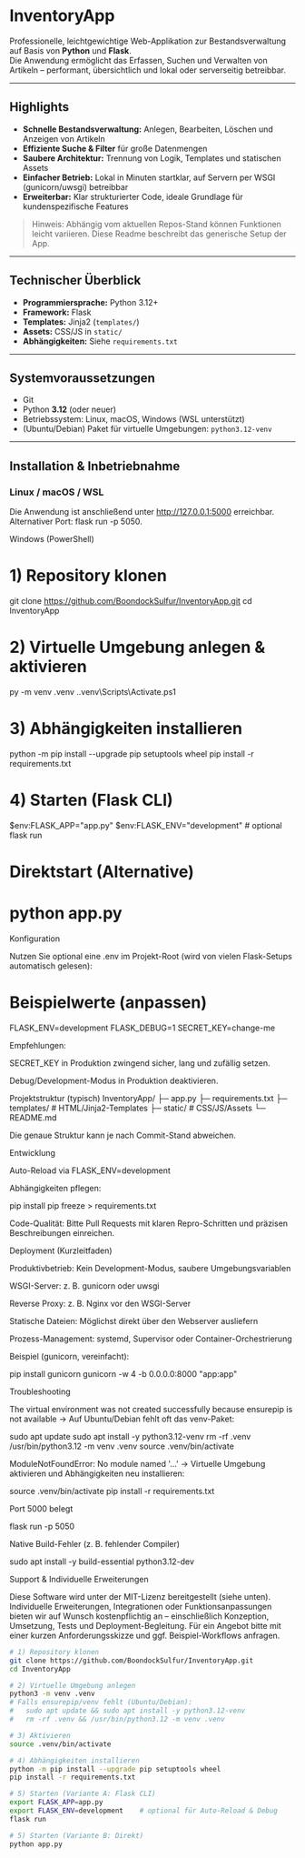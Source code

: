 # InventoryApp

Professionelle, leichtgewichtige Web-Applikation zur Bestandsverwaltung auf Basis von **Python** und **Flask**.  
Die Anwendung ermöglicht das Erfassen, Suchen und Verwalten von Artikeln – performant, übersichtlich und lokal oder serverseitig betreibbar.

---

## Highlights

- **Schnelle Bestandsverwaltung:** Anlegen, Bearbeiten, Löschen und Anzeigen von Artikeln  
- **Effiziente Suche & Filter** für große Datenmengen  
- **Saubere Architektur:** Trennung von Logik, Templates und statischen Assets  
- **Einfacher Betrieb:** Lokal in Minuten startklar, auf Servern per WSGI (gunicorn/uwsgi) betreibbar  
- **Erweiterbar:** Klar strukturierter Code, ideale Grundlage für kundenspezifische Features

> Hinweis: Abhängig vom aktuellen Repos-Stand können Funktionen leicht variieren. Diese Readme beschreibt das generische Setup der App.

---

## Technischer Überblick

- **Programmiersprache:** Python 3.12+  
- **Framework:** Flask  
- **Templates:** Jinja2 (`templates/`)  
- **Assets:** CSS/JS in `static/`  
- **Abhängigkeiten:** Siehe `requirements.txt`

---

## Systemvoraussetzungen

- Git
- Python **3.12** (oder neuer)
- Betriebssystem: Linux, macOS, Windows (WSL unterstützt)
- (Ubuntu/Debian) Paket für virtuelle Umgebungen: `python3.12-venv`

---

## Installation & Inbetriebnahme

### Linux / macOS / WSL

Die Anwendung ist anschließend unter http://127.0.0.1:5000
 erreichbar.
Alternativer Port: flask run -p 5050.

Windows (PowerShell)
# 1) Repository klonen
git clone https://github.com/BoondockSulfur/InventoryApp.git
cd InventoryApp

# 2) Virtuelle Umgebung anlegen & aktivieren
py -m venv .venv
.\.venv\Scripts\Activate.ps1

# 3) Abhängigkeiten installieren
python -m pip install --upgrade pip setuptools wheel
pip install -r requirements.txt

# 4) Starten (Flask CLI)
$env:FLASK_APP="app.py"
$env:FLASK_ENV="development"    # optional
flask run

# Direktstart (Alternative)
# python app.py

Konfiguration

Nutzen Sie optional eine .env im Projekt-Root (wird von vielen Flask-Setups automatisch gelesen):

# Beispielwerte (anpassen)
FLASK_ENV=development
FLASK_DEBUG=1
SECRET_KEY=change-me


Empfehlungen:

SECRET_KEY in Produktion zwingend sicher, lang und zufällig setzen.

Debug/Development-Modus in Produktion deaktivieren.

Projektstruktur (typisch)
InventoryApp/
├─ app.py
├─ requirements.txt
├─ templates/          # HTML/Jinja2-Templates
├─ static/             # CSS/JS/Assets
└─ README.md


Die genaue Struktur kann je nach Commit-Stand abweichen.

Entwicklung

Auto-Reload via FLASK_ENV=development

Abhängigkeiten pflegen:

pip install <paket>
pip freeze > requirements.txt


Code-Qualität: Bitte Pull Requests mit klaren Repro-Schritten und präzisen Beschreibungen einreichen.

Deployment (Kurzleitfaden)

Produktivbetrieb: Kein Development-Modus, saubere Umgebungsvariablen

WSGI-Server: z. B. gunicorn oder uwsgi

Reverse Proxy: z. B. Nginx vor den WSGI-Server

Statische Dateien: Möglichst direkt über den Webserver ausliefern

Prozess-Management: systemd, Supervisor oder Container-Orchestrierung

Beispiel (gunicorn, vereinfacht):

pip install gunicorn
gunicorn -w 4 -b 0.0.0.0:8000 "app:app"

Troubleshooting

The virtual environment was not created successfully because ensurepip is not available
→ Auf Ubuntu/Debian fehlt oft das venv-Paket:

sudo apt update
sudo apt install -y python3.12-venv
rm -rf .venv
/usr/bin/python3.12 -m venv .venv
source .venv/bin/activate


ModuleNotFoundError: No module named '…'
→ Virtuelle Umgebung aktivieren und Abhängigkeiten neu installieren:

source .venv/bin/activate
pip install -r requirements.txt


Port 5000 belegt

flask run -p 5050


Native Build-Fehler (z. B. fehlender Compiler)

sudo apt install -y build-essential python3.12-dev

Support & Individuelle Erweiterungen

Diese Software wird unter der MIT-Lizenz bereitgestellt (siehe unten).
Individuelle Erweiterungen, Integrationen oder Funktionsanpassungen bieten wir auf Wunsch kostenpflichtig an – einschließlich Konzeption, Umsetzung, Tests und Deployment-Begleitung.
Für ein Angebot bitte mit einer kurzen Anforderungsskizze und ggf. Beispiel-Workflows anfragen.

```bash
# 1) Repository klonen
git clone https://github.com/BoondockSulfur/InventoryApp.git
cd InventoryApp

# 2) Virtuelle Umgebung anlegen
python3 -m venv .venv
# Falls ensurepip/venv fehlt (Ubuntu/Debian):
#   sudo apt update && sudo apt install -y python3.12-venv
#   rm -rf .venv && /usr/bin/python3.12 -m venv .venv

# 3) Aktivieren
source .venv/bin/activate

# 4) Abhängigkeiten installieren
python -m pip install --upgrade pip setuptools wheel
pip install -r requirements.txt

# 5) Starten (Variante A: Flask CLI)
export FLASK_APP=app.py
export FLASK_ENV=development    # optional für Auto-Reload & Debug
flask run

# 5) Starten (Variante B: Direkt)
python app.py
